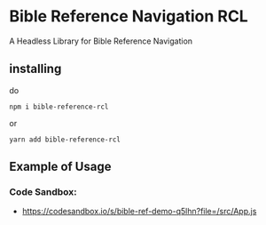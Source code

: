
# Bible Reference Navigation RCL

A Headless Library for Bible Reference Navigation

## installing
do
```
npm i bible-reference-rcl
```
or
```
yarn add bible-reference-rcl
```

## Example of Usage

### Code Sandbox:
- https://codesandbox.io/s/bible-ref-demo-q5lhn?file=/src/App.js
